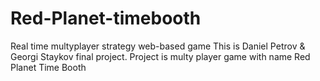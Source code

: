 # Red-Planet-timebooth
Real time multyplayer strategy web-based game
This is Daniel Petrov & Georgi Staykov final project. Project is multy player game with name Red Planet Time Booth
